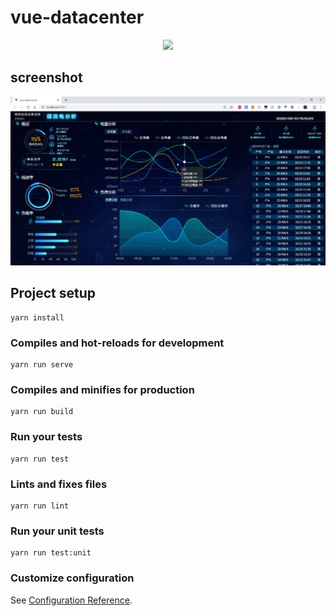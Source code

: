 # vue-datacenter

<p align="center">
<a href="https://github.com/lspCoder/vue-datacenter">
    <img src="https://travis-ci.org/lspCoder/vue-datacenter.svg?branch=master"/> 
    </a> 
</p>

## screenshot

![screenshot](./screenshots/screenshot1.png)

## Project setup

```
yarn install
```

### Compiles and hot-reloads for development

```
yarn run serve
```

### Compiles and minifies for production

```
yarn run build
```

### Run your tests

```
yarn run test
```

### Lints and fixes files

```
yarn run lint
```

### Run your unit tests

```
yarn run test:unit
```

### Customize configuration

See [Configuration Reference](https://cli.vuejs.org/config/).
